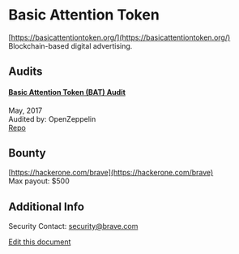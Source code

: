 
# Basic Attention Token
  
[https://basicattentiontoken.org/](https://basicattentiontoken.org/)<br>
Blockchain-based digital advertising.


## Audits



#### [Basic Attention Token (BAT) Audit](https://blog.openzeppelin.com/basic-attention-token-bat-audit-88bf196df64b/)

May, 2017<br>
Audited by: OpenZeppelin<br>
[Repo](https://github.com/brave-intl/basic-attention-token-crowdsale/tree/17a5f8440a256a6dc5d8dd894b9615182c2901b2/contracts)
      

  

## Bounty

[https://hackerone.com/brave](https://hackerone.com/brave)<br>
Max payout: $500


## Additional Info

Security Contact: security@brave.com


[Edit this document](https://github.com/ConsenSys/blockchainSecurityDB/blob/master/projects/basic-attention-token.json)